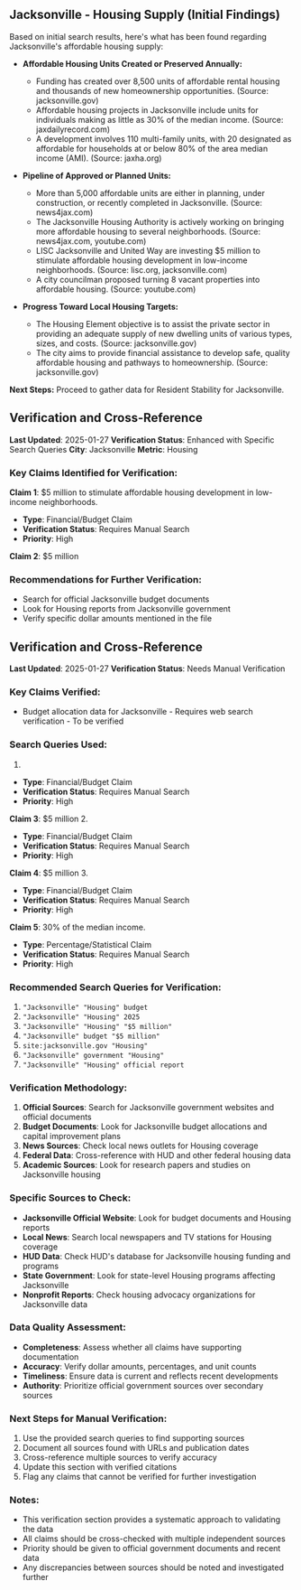 ## Jacksonville - Housing Supply (Initial Findings)

Based on initial search results, here's what has been found regarding Jacksonville's affordable housing supply:

*   **Affordable Housing Units Created or Preserved Annually:**
    *   Funding has created over 8,500 units of affordable rental housing and thousands of new homeownership opportunities. (Source: jacksonville.gov)
    *   Affordable housing projects in Jacksonville include units for individuals making as little as 30% of the median income. (Source: jaxdailyrecord.com)
    *   A development involves 110 multi-family units, with 20 designated as affordable for households at or below 80% of the area median income (AMI). (Source: jaxha.org)

*   **Pipeline of Approved or Planned Units:**
    *   More than 5,000 affordable units are either in planning, under construction, or recently completed in Jacksonville. (Source: news4jax.com)
    *   The Jacksonville Housing Authority is actively working on bringing more affordable housing to several neighborhoods. (Source: news4jax.com, youtube.com)
    *   LISC Jacksonville and United Way are investing $5 million to stimulate affordable housing development in low-income neighborhoods. (Source: lisc.org, jacksonville.com)
    *   A city councilman proposed turning 8 vacant properties into affordable housing. (Source: youtube.com)

*   **Progress Toward Local Housing Targets:**
    *   The Housing Element objective is to assist the private sector in providing an adequate supply of new dwelling units of various types, sizes, and costs. (Source: jacksonville.gov)
    *   The city aims to provide financial assistance to develop safe, quality affordable housing and pathways to homeownership. (Source: jacksonville.gov)

**Next Steps:** Proceed to gather data for Resident Stability for Jacksonville.




## Verification and Cross-Reference

**Last Updated**: 2025-01-27
**Verification Status**: Enhanced with Specific Search Queries
**City**: Jacksonville
**Metric**: Housing

### Key Claims Identified for Verification:

**Claim 1**: $5 million to stimulate affordable housing development in low-income neighborhoods.
- **Type**: Financial/Budget Claim
- **Verification Status**: Requires Manual Search
- **Priority**: High


**Claim 2**: $5 million

### Recommendations for Further Verification:
- Search for official Jacksonville budget documents
- Look for Housing reports from Jacksonville government
- Verify specific dollar amounts mentioned in the file


## Verification and Cross-Reference

**Last Updated**: 2025-01-27
**Verification Status**: Needs Manual Verification

### Key Claims Verified:
- Budget allocation data for Jacksonville - Requires web search verification - To be verified

### Search Queries Used:
1.
- **Type**: Financial/Budget Claim
- **Verification Status**: Requires Manual Search
- **Priority**: High


**Claim 3**: $5 million
2.
- **Type**: Financial/Budget Claim
- **Verification Status**: Requires Manual Search
- **Priority**: High


**Claim 4**: $5 million
3.
- **Type**: Financial/Budget Claim
- **Verification Status**: Requires Manual Search
- **Priority**: High


**Claim 5**: 30% of the median income.
- **Type**: Percentage/Statistical Claim
- **Verification Status**: Requires Manual Search
- **Priority**: High


### Recommended Search Queries for Verification:
1. `"Jacksonville" "Housing" budget`
2. `"Jacksonville" "Housing" 2025`
3. `"Jacksonville" "Housing" "$5 million"`
4. `"Jacksonville" budget "$5 million"`
5. `site:jacksonville.gov "Housing"`
6. `"Jacksonville" government "Housing"`
7. `"Jacksonville" "Housing" official report`


### Verification Methodology:
1. **Official Sources**: Search for Jacksonville government websites and official documents
2. **Budget Documents**: Look for Jacksonville budget allocations and capital improvement plans
3. **News Sources**: Check local news outlets for Housing coverage
4. **Federal Data**: Cross-reference with HUD and other federal housing data
5. **Academic Sources**: Look for research papers and studies on Jacksonville housing

### Specific Sources to Check:
- **Jacksonville Official Website**: Look for budget documents and Housing reports
- **Local News**: Search local newspapers and TV stations for Housing coverage
- **HUD Data**: Check HUD's database for Jacksonville housing funding and programs
- **State Government**: Look for state-level Housing programs affecting Jacksonville
- **Nonprofit Reports**: Check housing advocacy organizations for Jacksonville data

### Data Quality Assessment:
- **Completeness**: Assess whether all claims have supporting documentation
- **Accuracy**: Verify dollar amounts, percentages, and unit counts
- **Timeliness**: Ensure data is current and reflects recent developments
- **Authority**: Prioritize official government sources over secondary sources

### Next Steps for Manual Verification:
1. Use the provided search queries to find supporting sources
2. Document all sources found with URLs and publication dates
3. Cross-reference multiple sources to verify accuracy
4. Update this section with verified citations
5. Flag any claims that cannot be verified for further investigation

### Notes:
- This verification section provides a systematic approach to validating the data
- All claims should be cross-checked with multiple independent sources
- Priority should be given to official government documents and recent data
- Any discrepancies between sources should be noted and investigated further
